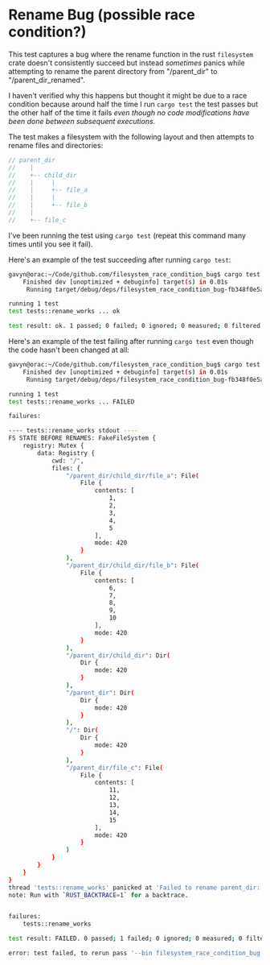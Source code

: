 

# Rename Bug (possible race condition?)

This test captures a bug where the rename function in the rust `filesystem` crate doesn't consistently succeed but instead _sometimes_ panics while attempting to rename the parent directory from
"/parent_dir" to "/parent_dir_renamed".

I haven't verified why this happens but thought it might be due to a race
condition because around half the time I run `cargo test` the test passes but the other half of the
time it fails _even though no code modifications have been done between subsequent executions_.

The test makes a filesystem with the following layout and then attempts to rename files and directories:

```rust
// parent_dir
//    |
//    +-- child_dir
//    |     |
//    |     +-- file_a
//    |     |
//    |     +-- file_b
//    |
//    +-- file_c
```

I've been running the test using `cargo test` (repeat this command many times until you see it fail).

Here's an example of the test succeeding after running `cargo test`:
```bash
gavyn@orac:~/Code/github.com/filesystem_race_condition_bug$ cargo test
    Finished dev [unoptimized + debuginfo] target(s) in 0.01s
     Running target/debug/deps/filesystem_race_condition_bug-fb348f0e5ac20289

running 1 test
test tests::rename_works ... ok

test result: ok. 1 passed; 0 failed; 0 ignored; 0 measured; 0 filtered out
```

Here's an example of the test failing after running `cargo test` even though the code hasn't been changed at all:

```bash
gavyn@orac:~/Code/github.com/filesystem_race_condition_bug$ cargo test                                                                                               [44/1973]
    Finished dev [unoptimized + debuginfo] target(s) in 0.01s
     Running target/debug/deps/filesystem_race_condition_bug-fb348f0e5ac20289

running 1 test
test tests::rename_works ... FAILED

failures:

---- tests::rename_works stdout ----
FS STATE BEFORE RENAMES: FakeFileSystem {
    registry: Mutex {
        data: Registry {
            cwd: "/",
            files: {
                "/parent_dir/child_dir/file_a": File(
                    File {
                        contents: [
                            1,
                            2,
                            3,
                            4,
                            5
                        ],
                        mode: 420
                    }
                ),
                "/parent_dir/child_dir/file_b": File(
                    File {
                        contents: [
                            6,
                            7,
                            8,
                            9,
                            10
                        ],
                        mode: 420
                    }
                ),
                "/parent_dir/child_dir": Dir(
                    Dir {
                        mode: 420
                    }
                ),
                "/parent_dir": Dir(
                    Dir {
                        mode: 420
                    }
                ),
                "/": Dir(
                    Dir {
                        mode: 420
                    }
                ),
                "/parent_dir/file_c": File(
                    File {
                        contents: [
                            11,
                            12,
                            13,
                            14,
                            15
                        ],
                        mode: 420
                    }
                )
            }
        }
    }
}
thread 'tests::rename_works' panicked at 'Failed to rename parent_dir: Custom { kind: NotFound, error: StringError("entity not found") }', libcore/result.rs:1009:5
note: Run with `RUST_BACKTRACE=1` for a backtrace.


failures:
    tests::rename_works

test result: FAILED. 0 passed; 1 failed; 0 ignored; 0 measured; 0 filtered out

error: test failed, to rerun pass '--bin filesystem_race_condition_bug'
```